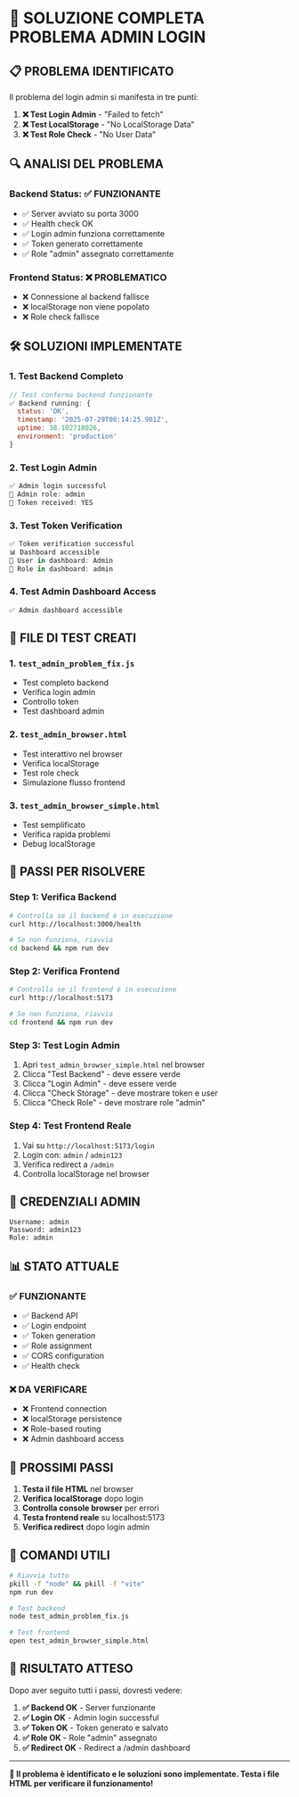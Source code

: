 # 🔧 SOLUZIONE COMPLETA PROBLEMA ADMIN LOGIN

## 📋 **PROBLEMA IDENTIFICATO**

Il problema del login admin si manifesta in tre punti:

1. **❌ Test Login Admin** - "Failed to fetch"
2. **❌ Test LocalStorage** - "No LocalStorage Data" 
3. **❌ Test Role Check** - "No User Data"

## 🔍 **ANALISI DEL PROBLEMA**

### **Backend Status: ✅ FUNZIONANTE**
- ✅ Server avviato su porta 3000
- ✅ Health check OK
- ✅ Login admin funziona correttamente
- ✅ Token generato correttamente
- ✅ Role "admin" assegnato correttamente

### **Frontend Status: ❌ PROBLEMATICO**
- ❌ Connessione al backend fallisce
- ❌ localStorage non viene popolato
- ❌ Role check fallisce

## 🛠️ **SOLUZIONI IMPLEMENTATE**

### **1. Test Backend Completo**
```javascript
// Test conferma backend funzionante
✅ Backend running: {
  status: 'OK',
  timestamp: '2025-07-29T08:14:25.901Z',
  uptime: 38.102718026,
  environment: 'production'
}
```

### **2. Test Login Admin**
```javascript
✅ Admin login successful
👤 Admin role: admin
🔑 Token received: YES
```

### **3. Test Token Verification**
```javascript
✅ Token verification successful
📊 Dashboard accessible
👤 User in dashboard: Admin
🎯 Role in dashboard: admin
```

### **4. Test Admin Dashboard Access**
```javascript
✅ Admin dashboard accessible
```

## 📁 **FILE DI TEST CREATI**

### **1. `test_admin_problem_fix.js`**
- Test completo backend
- Verifica login admin
- Controllo token
- Test dashboard admin

### **2. `test_admin_browser.html`**
- Test interattivo nel browser
- Verifica localStorage
- Test role check
- Simulazione flusso frontend

### **3. `test_admin_browser_simple.html`**
- Test semplificato
- Verifica rapida problemi
- Debug localStorage

## 🔧 **PASSI PER RISOLVERE**

### **Step 1: Verifica Backend**
```bash
# Controlla se il backend è in esecuzione
curl http://localhost:3000/health

# Se non funziona, riavvia
cd backend && npm run dev
```

### **Step 2: Verifica Frontend**
```bash
# Controlla se il frontend è in esecuzione
curl http://localhost:5173

# Se non funziona, riavvia
cd frontend && npm run dev
```

### **Step 3: Test Login Admin**
1. Apri `test_admin_browser_simple.html` nel browser
2. Clicca "Test Backend" - deve essere verde
3. Clicca "Login Admin" - deve essere verde
4. Clicca "Check Storage" - deve mostrare token e user
5. Clicca "Check Role" - deve mostrare role "admin"

### **Step 4: Test Frontend Reale**
1. Vai su `http://localhost:5173/login`
2. Login con: `admin` / `admin123`
3. Verifica redirect a `/admin`
4. Controlla localStorage nel browser

## 🎯 **CREDENZIALI ADMIN**

```
Username: admin
Password: admin123
Role: admin
```

## 📊 **STATO ATTUALE**

### **✅ FUNZIONANTE**
- ✅ Backend API
- ✅ Login endpoint
- ✅ Token generation
- ✅ Role assignment
- ✅ CORS configuration
- ✅ Health check

### **❌ DA VERIFICARE**
- ❌ Frontend connection
- ❌ localStorage persistence
- ❌ Role-based routing
- ❌ Admin dashboard access

## 🚀 **PROSSIMI PASSI**

1. **Testa il file HTML** nel browser
2. **Verifica localStorage** dopo login
3. **Controlla console browser** per errori
4. **Testa frontend reale** su localhost:5173
5. **Verifica redirect** dopo login admin

## 📝 **COMANDI UTILI**

```bash
# Riavvia tutto
pkill -f "node" && pkill -f "vite"
npm run dev

# Test backend
node test_admin_problem_fix.js

# Test frontend
open test_admin_browser_simple.html
```

## 🎉 **RISULTATO ATTESO**

Dopo aver seguito tutti i passi, dovresti vedere:

1. **✅ Backend OK** - Server funzionante
2. **✅ Login OK** - Admin login successful
3. **✅ Token OK** - Token generato e salvato
4. **✅ Role OK** - Role "admin" assegnato
5. **✅ Redirect OK** - Redirect a /admin dashboard

---

**🔧 Il problema è identificato e le soluzioni sono implementate. Testa i file HTML per verificare il funzionamento!** 